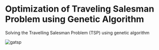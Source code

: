 # Optimization of Traveling Salesman Problem using Genetic Algorithm
Solving the Travelling Salesman Problem (TSP)  using genetic algorithm

![gatsp](https://user-images.githubusercontent.com/26718572/30307215-2bb2122c-979a-11e7-9f87-56213991b8e9.png)
